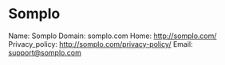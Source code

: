 
# Somplo

Name: Somplo
Domain: somplo.com
Home: http://somplo.com/
Privacy_policy: http://somplo.com/privacy-policy/
Email: support@somplo.com
